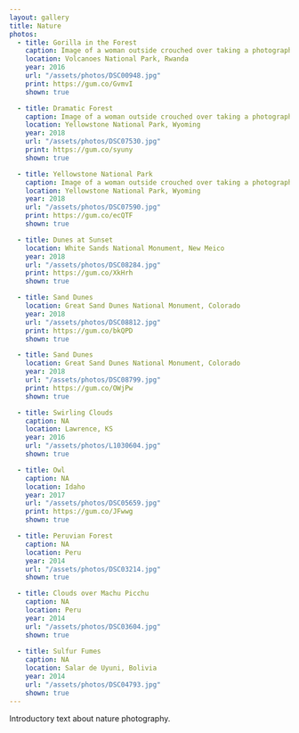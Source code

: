 ```yaml
---
layout: gallery
title: Nature
photos:
  - title: Gorilla in the Forest
    caption: Image of a woman outside crouched over taking a photograph of a subject out of frame while a young girl bends down to pet down a pug on a leash while a sculpture of a dinosaur looms in the background.
    location: Volcanoes National Park, Rwanda
    year: 2016
    url: "/assets/photos/DSC00948.jpg"
    print: https://gum.co/GvmvI
    shown: true

  - title: Dramatic Forest
    caption: Image of a woman outside crouched over taking a photograph of a subject out of frame while a young girl bends down to pet down a pug on a leash while a sculpture of a dinosaur looms in the background.
    location: Yellowstone National Park, Wyoming
    year: 2018
    url: "/assets/photos/DSC07530.jpg"
    print: https://gum.co/syuny
    shown: true

  - title: Yellowstone National Park
    caption: Image of a woman outside crouched over taking a photograph of a subject out of frame while a young girl bends down to pet down a pug on a leash while a sculpture of a dinosaur looms in the background.
    location: Yellowstone National Park, Wyoming
    year: 2018
    url: "/assets/photos/DSC07590.jpg"
    print: https://gum.co/ecQTF
    shown: true

  - title: Dunes at Sunset
    location: White Sands National Monument, New Meico
    year: 2018
    url: "/assets/photos/DSC08284.jpg"
    print: https://gum.co/XkHrh
    shown: true

  - title: Sand Dunes
    location: Great Sand Dunes National Monument, Colorado
    year: 2018
    url: "/assets/photos/DSC08812.jpg"
    print: https://gum.co/bkQPD
    shown: true

  - title: Sand Dunes
    location: Great Sand Dunes National Monument, Colorado
    year: 2018
    url: "/assets/photos/DSC08799.jpg"
    print: https://gum.co/OWjPw
    shown: true

  - title: Swirling Clouds
    caption: NA
    location: Lawrence, KS
    year: 2016
    url: "/assets/photos/L1030604.jpg"
    shown: true

  - title: Owl
    caption: NA
    location: Idaho
    year: 2017
    url: "/assets/photos/DSC05659.jpg"
    print: https://gum.co/JFwwg
    shown: true

  - title: Peruvian Forest
    caption: NA
    location: Peru
    year: 2014
    url: "/assets/photos/DSC03214.jpg"
    shown: true

  - title: Clouds over Machu Picchu
    caption: NA
    location: Peru
    year: 2014
    url: "/assets/photos/DSC03604.jpg"
    shown: true
    
  - title: Sulfur Fumes
    caption: NA
    location: Salar de Uyuni, Bolivia
    year: 2014
    url: "/assets/photos/DSC04793.jpg"
    shown: true
---
```

<p>Introductory text about nature photography.</p>
